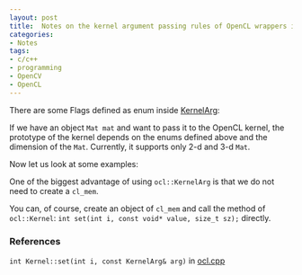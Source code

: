 ```yaml
---
layout: post
title:  Notes on the kernel argument passing rules of OpenCL wrappers in OpenCV 3.x
categories:
- Notes
tags:
- c/c++
- programming
- OpenCV
- OpenCL
---
```


There are some Flags defined as enum inside [KernelArg](https://github.com/opencv/opencv/blob/master/modules/core/include/opencv2/core/ocl.hpp#L357):

<script src="https://gist.github.com/csukuangfj/9417c6aa2adb8e20b21505ef96869804.js"></script>

If we have an object `Mat mat` and want to pass it to the OpenCL kernel, the prototype of the kernel depends on the enums defined above and the dimension of the `Mat`. Currently, it supports only 2-d and 3-d `Mat`.

Now let us look at some examples:
<script src="https://gist.github.com/csukuangfj/d32b2685bf25fcae06957bad5d53ad20.js"></script>

One of the biggest advantage of using `ocl::KernelArg` is that we do not need to
create a `cl_mem`.

You can, of course, create an object of `cl_mem` and call the method of `ocl::Kernel`: `int set(int i, const void* value, size_t sz);` directly.

### References
 `int Kernel::set(int i, const KernelArg& arg)` in [ocl.cpp](https://github.com/opencv/opencv/blob/master/modules/core/src/ocl.cpp#L3366)